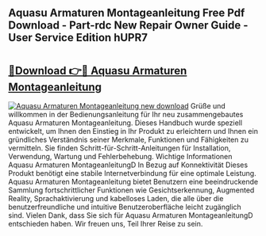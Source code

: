 ## Aquasu Armaturen Montageanleitung Free Pdf Download - Part-rdc New Repair Owner Guide - User Service Edition hUPR7

# <h2><a href="http://df6sm3.blite.top/?on=Aquasu+Armaturen+Montageanleitung">🔗Download 👉🔴 Aquasu Armaturen Montageanleitung</a></h2>

[![Aquasu Armaturen Montageanleitung new download](https://i.imgur.com/lujVjoI.png)](http://df6sm3.blite.top/?on=Aquasu+Armaturen+Montageanleitung)
Grüße und willkommen in der Bedienungsanleitung für Ihr neu zusammengebautes Aquasu Armaturen Montageanleitung. Dieses Handbuch wurde speziell entwickelt, um Ihnen den Einstieg in Ihr Produkt zu erleichtern und Ihnen ein gründliches Verständnis seiner Merkmale, Funktionen und Fähigkeiten zu vermitteln. Sie finden Schritt-für-Schritt-Anleitungen für Installation, Verwendung, Wartung und Fehlerbehebung. Wichtige Informationen Aquasu Armaturen MontageanleitungD In Bezug auf Konnektivität Dieses Produkt benötigt eine stabile Internetverbindung für eine optimale Leistung. Aquasu Armaturen Montageanleitung bietet Benutzern eine beeindruckende Sammlung fortschrittlicher Funktionen wie Gesichtserkennung, Augmented Reality, Sprachaktivierung und kabelloses Laden, die alle über die benutzerfreundliche und intuitive Benutzeroberfläche leicht zugänglich sind. Vielen Dank, dass Sie sich für Aquasu Armaturen MontageanleitungD entschieden haben. Wir freuen uns, Teil Ihrer Reise zu sein.
